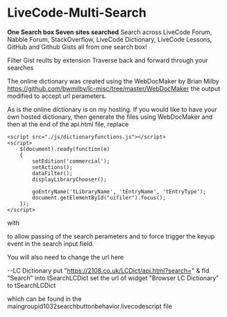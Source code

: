 # LiveCode-Multi-Search

**One Search box Seven sites searched**
Search across
LiveCode Forum, Nabble Forum, StackOverflow, LiveCode Dictionary, LiveCode Lessons, GitHub and Github Gists all from one search box!

Filter Gist reults by extension
Traverse back and forward through your searches

The online dictionary was created using the WebDocMaker by 
Brian Milby https://github.com/bwmilby/lc-misc/tree/master/WebDocMaker
the output modified to accept url perameters.

As is the online dictionary is on my hosting. If you would like to have your own hosted dictionary, then generate the files using WebDocMaker and then at the end of the api.html file, replace

<script charset="UTF-8" src="./builtapi.js"></script>  
	<script src="./js/dictionaryfunctions.js"></script>	
	<script>
		$(document).ready(function(e)
		{
			setEdition('commercial');
			setActions();
			dataFilter();
			displayLibraryChooser();
			
			goEntryName('tLibraryName', 'tEntryName', 'tEntryType');
			document.getElementById("uifiler").focus();
		});
	</script>
  
  with
  
<script>
function getURLParameter(e) {
  return decodeURI((new RegExp(e + "=(.+?)(&|$)").exec(location.search) || [, ""])[1]);
}

if (getURLParameter("search") === "") {
  console.log("No URL param value found.");
} else {


document.getElementById("uifiler").value = getURLParameter("search");
}
</script>

<script>
$(document).ready(function() {

setEdition('commercial');
            setActions();
            dataFilter();
            displayLibraryChooser();

            goEntryName('tLibraryName', 'tEntryName', 'tEntryType');
            document.getElementById("uifiler").focus();
            $('#uifiler').keyup();


});
</script>

to allow passing of the search perameters and to force trigger the keyup event in the search input field.

You will also need to change the url here

--LC Dictionary
   put "https://2108.co.uk/LCDict/api.html?search=" & fld "Search" into tSearchLCDict
   set the url of widget "Browser LC Dictionary" to tSearchLCDict
   
which can be found in the maingroupid1032searchbuttonbehavior.livecodescript file

